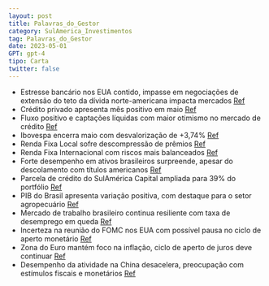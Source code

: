```yaml
---
layout: post
title: Palavras_do_Gestor
category: SulAmerica_Investimentos
tag: Palavras_do_Gestor
date: 2023-05-01
GPT: gpt-4
tipo: Carta
twitter: false
---
```


- Estresse bancário nos EUA contido, impasse em negociações de extensão do teto da dívida norte-americana impacta mercados
<a href="#" onclick="search_on_pdf('Carta MensalPalavra do GestorDestaquesNos EUA, na medida em que o estresse bancário parece contid')">Ref</a>
- Crédito privado apresenta mês positivo em maio
<a href="#" onclick="search_on_pdf('CréditoO mês de maio foi um mês positivo para crédito privado. Depois de alguns meses difíceis,com')">Ref</a>
- Fluxo positivo e captações líquidas com maior otimismo no mercado de crédito
<a href="#" onclick="search_on_pdf('onda de resgates vemos os ativos com taxas muito atrativas, o que além de ter um carregobem positiv')">Ref</a>
- Ibovespa encerra maio com desvalorização de +3,74%
<a href="#" onclick="search_on_pdf('BolsaO Ibovespa encerrou o mês com desvalorização de +3,74%. Os demais índices tiveram asseguintes')">Ref</a>
- Renda Fixa Local sofre descompressão de prêmios
<a href="#" onclick="search_on_pdf('Assim, num movimento descolado do externo, tivemos forte descompressão de prêmios naRenda Fixa Loca')">Ref</a>
- Renda Fixa Internacional com riscos mais balanceados
<a href="#" onclick="search_on_pdf('Nossa leitura sobre a Renda Fixa Internacional mostrou-se acertada a medida que dados deinflação fo')">Ref</a>
- Forte desempenho em ativos brasileiros surpreende, apesar do descolamento com títulos americanos
<a href="#" onclick="search_on_pdf('caiu, os mercados ao redor do mundo tiveram performances diferentes. Mercado americanoficou de lado')">Ref</a>
- Parcela de crédito do SulAmérica Capital ampliada para 39% do portfólio
<a href="#" onclick="search_on_pdf('Ainda, algumas das posições de valor relativo tiveram seus objetivos atingidos e assim, nomomento, ')">Ref</a>
- PIB do Brasil apresenta variação positiva, com destaque para o setor agropecuário
<a href="#" onclick="search_on_pdf('Aatividadeeconômicabrasileirateveumcomeço de ano mais forte que o inicialmenteesperado. A mel')">Ref</a>
- Mercado de trabalho brasileiro continua resiliente com taxa de desemprego em queda
<a href="#" onclick="search_on_pdf('nãosendoocenáriobasedaSulAméricaInvestimentos.Mas, mais importante que o PIB, a atençãotalv')">Ref</a>
- Incerteza na reunião do FOMC nos EUA com possível pausa no ciclo de aperto monetário
<a href="#" onclick="search_on_pdf('novas altas de juros, indicando que o ciclo de apertoestariapróximodofim.Discursosrecentesde')">Ref</a>
- Zona do Euro mantém foco na inflação, ciclo de aperto de juros deve continuar
<a href="#" onclick="search_on_pdf('consensual.Na Zona do Euro, o foco permanece sobre apersistência da dinâmica inflacionária, o que ')">Ref</a>
- Desempenho da atividade na China desacelera, preocupação com estímulos fiscais e monetários
<a href="#" onclick="search_on_pdf('atividade começam a mostrar desaceleração.Na China, com surpresas baixistas de inflação eausência ')">Ref</a>
